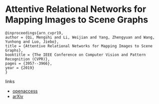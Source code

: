 # Attentive Relational Networks for Mapping Images to Scene Graphs

```
@inproceedings{arn_cvpr19,
author = {Qi, Mengshi and Li, Weijian and Yang, Zhengyuan and Wang, Yunhong and Luo, Jiebo},
title = {Attentive Relational Networks for Mapping Images to Scene Graphs},
booktitle = {The IEEE Conference on Computer Vision and Pattern Recognition (CVPR)},
pages = {3957--3966},
year = {2019}
} 
```

links
- [openaccess](http://openaccess.thecvf.com/content_CVPR_2019/html/Qi_Attentive_Relational_Networks_for_Mapping_Images_to_Scene_Graphs_CVPR_2019_paper.html)
- [arXiv](https://arxiv.org/abs/1811.10696)
